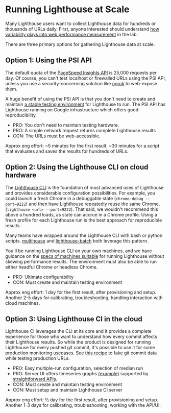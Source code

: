 
# Running Lighthouse at Scale

Many Lighthouse users want to collect Lighthouse data for hundreds or thousands of URLs daily. First, anyone interested should understand [how variability plays into web performance measurement](./variability.md) in the lab.

There are three primary options for gathering Lighthouse data at scale.

## Option 1: Using the PSI API

The default quota of the [PageSpeed Insights API](https://developers.google.com/speed/docs/insights/v5/get-started) is 25,000 requests per day. Of course, you can't test localhost or firewalled URLs using the PSI API, unless you use a security-concerning solution like [ngrok](https://ngrok.com/) to web-expose them.

A huge benefit of using the PSI API is that you don't need to create and maintain [a stable testing environment](./variability.md#run-on-adequate-hardware) for Lighthouse to run.  The PSI API has Lighthouse running on Google infrastructure which offers good reproducibility.

* PRO: You don't need to maintain testing hardware.
* PRO: A simple network request returns complete Lighthouse results
* CON: The URLs must be web-accessible.

Approx eng effort: ~5 minutes for the first result. ~30 minutes for a script that evaluates and saves the results for hundreds of URLs.

## Option 2: Using the Lighthouse CLI on cloud hardware

The [Lighthouse CLI](https://github.com/GoogleChrome/lighthouse#using-the-node-cli) is the foundation of most advanced uses of Lighthouse and provides considerable configuration possibilities. For example, you could launch a fresh Chrome in a debuggable state (`chrome-debug --port=9222`) and then have Lighthouse repeatedly reuse the same Chrome. (`lighthouse <url> --port=9222`). That said, we wouldn't recommend this above a hundred loads, as state can accrue in a Chrome profile. Using a fresh profile for each Lighthouse run is the best approach for reproducible results.

Many teams have wrapped around the Lighthouse CLI with bash or python scripts. [multihouse](https://github.com/samdutton/multihouse) and [lighthouse-batch](https://www.npmjs.com/package/lighthouse-batch) both leverage this pattern.

You'll be running Lighthouse CLI on your own machines, and we have guidance on the [specs of machines suitable](./variability.md#run-on-adequate-hardware) for running Lighthouse without skewing performance results. The environment must also be able to run either headful Chrome or headless Chrome.

* PRO: Ultimate configurability
* CON: Must create and maintain testing environment

Approx eng effort: 1 day for the first result, after provisioning and setup. Another 2-5 days for calibrating, troubleshooting, handling interaction with cloud machines.

## Option 3: Using Lighthouse CI in the cloud

Lighthouse CI leverages the CLI at its core and it provides a complete experience for those who want to understand how every commit affects their Lighthouse results. So while the product is designed for running Lighthouse for every pushed git commit, it's possible to use it for some production monitoring usecases. See [this recipe](https://github.com/GoogleChrome/lighthouse-ci/issues/5#issuecomment-591578507) to fake git commit data while testing production URLs.

* PRO: Easy multiple-run configuration, selection of median run
* PRO: Server UI offers timeseries graphs [(example)](https://lhci-canary.herokuapp.com/app/projects/d1e4b15c-e644-4552-b136-e975f486a2ce/dashboard) supported by [straightforward APIs](https://github.com/GoogleChrome/lighthouse-ci/blob/master/packages/server/src/api/routes/projects.js).
* CON: Must create and maintain testing environment
* CON: Must setup and maintain Lighthouse CI server

Approx eng effort: ½ day for the first result, after provisioning and setup. Another 1-3 days for calibrating, troubleshooting, working with the API/UI.
